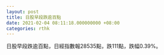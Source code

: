 ```yaml
---
layout: post
title: 日股早段跌逾百點
date: 2021-02-04 08:11:18.000000000 +08:00
categories: rthk
---
```


日股早段跌逾百點，日經指數報28535點，跌111點，跌幅0.39%。
